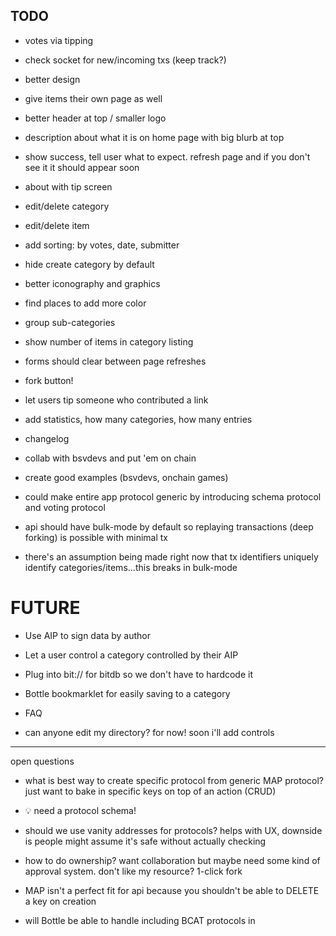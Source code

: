 ## TODO
* votes via tipping
* check socket for new/incoming txs (keep track?)
* better design
* give items their own page as well
* better header at top / smaller logo
* description about what it is on home page with big blurb at top
* show success, tell user what to expect. refresh page and if you don't see it it should appear soon
* about with tip screen
* edit/delete category
* edit/delete item
* add sorting: by votes, date, submitter
* hide create category by default
* better iconography and graphics
* find places to add more color
* group sub-categories
* show number of items in category listing
* forms should clear between page refreshes

* fork button!
* let users tip someone who contributed a link

* add statistics, how many categories, how many entries
* changelog
* collab with bsvdevs and put 'em on chain
* create good examples (bsvdevs, onchain games)


* could make entire app protocol generic by introducing schema protocol and voting protocol

* api should have bulk-mode by default so replaying transactions (deep forking) is possible with minimal tx
 * there's an assumption being made right now that tx identifiers uniquely identify categories/items...this breaks in bulk-mode


# FUTURE

* Use AIP to sign data by author
* Let a user control a category controlled by their AIP
* Plug into bit:// for bitdb so we don't have to hardcode it
* Bottle bookmarklet for easily saving to a category


* FAQ
* can anyone edit my directory? for now! soon i'll add controls


------

open questions

* what is best way to create specific protocol from generic MAP protocol? just want to bake in specific keys on top of an action (CRUD)
 - 💡 need a protocol schema!

* should we use vanity addresses for protocols? helps with UX, downside is people might assume it's safe without actually checking

* how to do ownership? want collaboration but maybe need some kind of approval system. don't like my resource? 1-click fork

* MAP isn't a perfect fit for api because you shouldn't be able to DELETE a key on creation

* will Bottle be able to handle including BCAT protocols in <script> tags for 100kb > javascript (like React)

* need protocol processor that knows how to process on-chain, let bitcom protocol reference on-chain javascript to run to process OP_RETURN

* easy way to crawl a graph as an api? for example, get all tips on bitstagram? usecase is currently moneybutton can't do editable tips + OP_RETURN, so direct payments is best, but indexing them is tricky, maybe need a planaria and register a bitcom endpoint?

* how to hide a money button after purchase?

suggestions

* bitdb would be nice to just say "give me OP_RETURN string array" in addition to s1,s2,s3,s4,s5—useful for variable length protocols like MAP

* on-chain planaria... end up doing similar "state processing" code to bring "objects" up to date, planarium.js?
 * could be like a planaria state machine transformer, but embedded in a bitcoin tx, so everything is still onchain
 * in addition to {"r": {"f": ...}} could do bit:// protocol transformations? run it through MAP in-chain protocol to convert s1/s2/s3/s3 to key/values

* bitdb would be nice to have easy way to debug jq/re-run query over and over (ctrl+enter)

* "Editable buttons cannot have extra outputs" - moneybutton should allow donating above additional output amount, so dev can easily earn more baked right in or user can take tip down to $0

* enable regex in jq for more advanced filtering

-----

create a vanity protocol url 1dir…..

can it be it's own protocol but layer existing protocols? like map and then predefine what the keys are?

The Open Directory Protocol (ODP)

* category
  * name
  * description (markdown)
  * parent_category (nullable)
  * MAP extra key/pairs

* entry
  * category_id
  * name
  * description
  * link (b://, c://, d://, txid)
  * priority/order
  * tags
  * MAP extra key/pairs







1dir1234567890abcxyz create.category |
1PuQa7K62MiKCtssSLKy1kh56WWU7MtUR5
SET
name "BSVDEVS"
description "All the best blockchain dev resources"
parent <txid://category>

1dir1234567890abcxyz category.update <txid://category> |
1PuQa7K62MiKCtssSLKy1kh56WWU7MtUR5
SET
name "BSV DEVS"
description "The best Bitcoin BSV blockchain developer resources"
DELETE
parent

1dir1234567890abcxyz entry.add |
1PuQa7K62MiKCtssSLKy1kh56WWU7MtUR5
SET
category <txid://category>
name "Planaria"
link http://planaria.network
description "Infinite API over Bitcoin"
priority 10

1dir1234567890abcxyz tag.add <txid://entry> |
1PuQa7K62MiKCtssSLKy1kh56WWU7MtUR5
SET
name "development"
description "Development that's happening 

1dir1234567890abcxyz vote <txid://entry>






// good way to store tags?

// how to edit an entry?

// how to change an entry's category_id?



